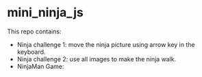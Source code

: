 # mini_ninja_js

This repo contains:
- Ninja challenge 1: move the ninja picture using arrow key in the keyboard.
- Ninja challenge 2: use all images to make the ninja walk.
- NinjaMan Game: